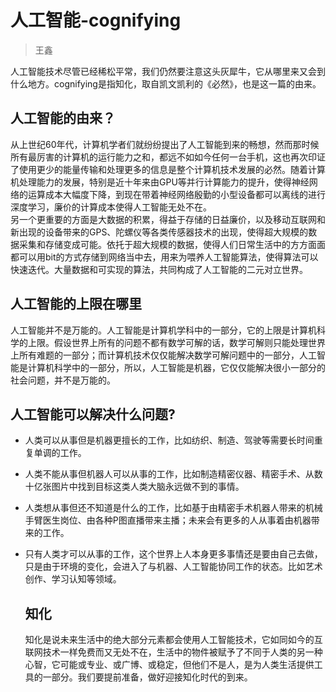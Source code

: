 # 人工智能-cognifying

> 王鑫

人工智能技术尽管已经稀松平常，我们仍然要注意这头灰犀牛，它从哪里来又会到什么地方。cognifying是指知化，取自凯文凯利的《必然》，也是这一篇的由来。

## 人工智能的由来？

从上世纪60年代，计算机学者们就纷纷提出了人工智能到来的畅想，然而那时候所有最厉害的计算机的运行能力之和，都远不如如今任何一台手机，这也再次印证了使用更少的能量传输和处理更多的信息是整个计算机技术发展的必然。随着计算机处理能力的发展，特别是近十年来由GPU等并行计算能力的提升，使得神经网络的运算成本大幅度下降，到现在带着神经网络殷勤的小型设备都可以离线的进行深度学习，廉价的计算成本使得人工智能无处不在。  
另一个更重要的方面是大数据的积累，得益于存储的日益廉价，以及移动互联网和新出现的设备带来的GPS、陀螺仪等各类传感器技术的出现，使得超大规模的数据采集和存储变成可能。依托于超大规模的数据，使得人们日常生活中的方方面面都可以用bit的方式存储到网络当中去，用来为喂养人工智能算法，使得算法可以快速迭代。大量数据和可实现的算法，共同构成了人工智能的二元对立世界。

## 人工智能的上限在哪里

人工智能并不是万能的。人工智能是计算机学科中的一部分，它的上限是计算机科学的上限。假设世界上所有的问题不都有数学可解的话，数学可解则只能处理世界上所有难题的一部分；而计算机技术仅仅能解决数学可解问题中的一部分，人工智能是计算机科学中的一部分，所以，人工智能是机器，它仅仅能解决很小一部分的社会问题，并不是万能的。

## 人工智能可以解决什么问题?

* 人类可以从事但是机器更擅长的工作，比如纺织、制造、驾驶等需要长时间重复单调的工作。
* 人类不能从事但机器人可以从事的工作，比如制造精密仪器、精密手术、从数十亿张图片中找到目标这类人类大脑永远做不到的事情。
* 人类想从事但还不知道是什么的工作，比如基于由精密手术机器人带来的机械手臂医生岗位、由各种P图直播带来主播；未来会有更多的人从事着由机器带来的工作。
* 只有人类才可以从事的工作，这个世界上人本身更多事情还是要由自己去做，只是由于环境的变化，会进入了与机器、人工智能协同工作的状态。比如艺术创作、学习认知等领域。

  ## 知化

  知化是说未来生活中的绝大部分元素都会使用人工智能技术，它如同如今的互联网技术一样免费而又无处不在，生活中的物件被赋予了不同于人类的另一种心智，它可能或专业、或广博、或稳定，但他们不是人，是为人类生活提供工具的一部分。我们要提前准备，做好迎接知化时代的到来。



